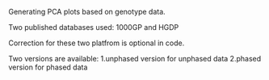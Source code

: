 Generating PCA plots based on genotype data.

Two published databases used: 1000GP and HGDP

Correction for these two platfrom is optional in code. 

Two versions are available: 1.unphased version for unphased data
                            2.phased version for phased data


